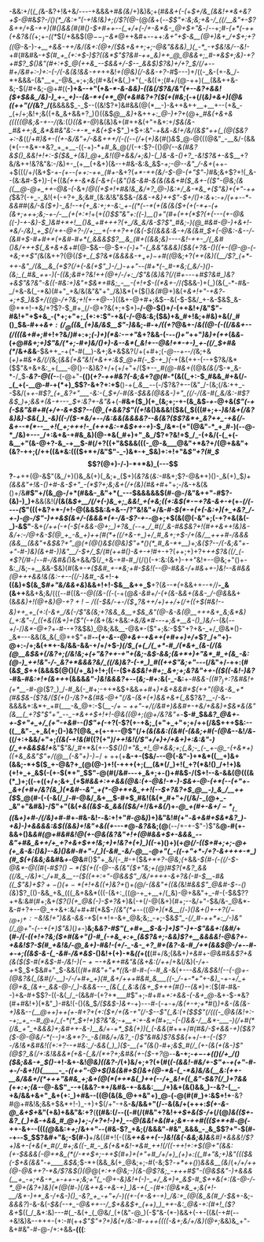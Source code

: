 -&&:+/(*(_(*&-&?+!&+&/-_--_-+&&&+#_&(&_/+)&)&;+(_#&&+(-(_+_$+/&_(&&!+*&+&?+$-@_#&*$?-/()(*_/&:+"(-+!&!&)+;(/$?(@-*(@_(&_+(--_$$"+:&;&;+&-/_((/__&"+-$?&++/+&-++)(#()&&(#(#()-$+#++--(_+/+(-/+-&*&-_@+$+"&_-/--+;_#-(+*(-++(+&?&((_+;+-_((*_$(/+&&$(@_$--_)-$&*_@++&#+--++:_&+"+$-&__(@+)&+_/+$+;+?((_@-&-)-*+__+&&-++/&/(&+:(@+/($&+&++;+;-@&"&&&)_)(_-*_-+$&!&/--&!-*+#(#&#&*-+_$(#_+_(+:+$-)$?((&*$"$?&#-++_&)++_@_@&&+;_#-*&$+;&)-_+?+#$?_$()&"(#+:_+_$_@(++&_--$&&+/-$--_&&$_)$?&)+/+?_$_/(/+--#+/&#+:-)+:-(-/(-&(&!&&-++*++&!_+(@&)(/-&&-+?-#_$---)+/((-_&-(+-&_/-*+&&&-(&"__+_-@&_+;+;&;(#+&(*&(_)+"(_-&((+;(#+/(@-++)(__(&&++&-&;-$(/_#_+&;-@+#((__-)+&--+"(+&_-*-&-&&)-((&(/$?&/&"(+--&?+&&!($+$&&_/&)-)_+-_+)--(&-*+(+*_@(+&#&?+?($(+(#&;_(-+(/(_&)+&+)(@&((++"(/(_&?_/(__&&&&$_-_$--((&!$?+)&#&&(@(*__-)-&++&++__+__+--(+&_-_(+/+;&!+;&((+&_&+&&+?_)()((&$_@__&)_+&++*+:_@-)+?+*(@+*_#&(+&+&(((((@&;&-+--/(*&:((_)((&*-@_)&(&)&+(#++&(+"+&+:+/_$&(&-_#&++;&_&*&#&"&:-+-*_+&(+$_+$"_)+$+:&"-*+*&_&_-_&!+/&/(&$"++(_(@($&?+:-&_((/+#_)&+-*((+-&/&"+/-*&&+++/(-((--(/+_(_+)&_(#()_&_$_@-@(((@&"_-__&/-(&&(*(--+&*-*&?_+_+__-((-+)-*+#_&_@(/(-+:$?-(()_@(--&(#&?&$()_&&!+!+:-$($&_+(&)_@+_&!(@+&&/+;&)-(_)&-&-()+?_-&!$?&+-&_$__+?&/&++!&?&"&:-/&)+-_(+__(+&+)(&--+#&-&:&_&$-*+;-@--&"_/-&+*(++-+$(((/+/(&+$-*+-(+--(++:-++_(#+*-&+?(_+*-++$($&/-$-@-(+"$"-)_#&;&+$?+!(_&--(&:&#-$+)_)_-(+((&_(++-&*&(-&+(_-(*&"()&-&#-&_(&(&&+#($_&+-(($"-@&;_(&_(_(__@-@+_++-@&-(*-&+/_@((+$+!+#&!&_&/+?_@-)&:+/_&-*&_+($"&)+(+"-++(_$&?(-+_-_&!(+(-+?+_&;&#_(&:&!&"&$&*-(&&-+&)++$"-$+/()+:&*+:_-+/(++--*-&&#_#(*&/-&(*_$+)-_&!--+(+_&:+;+-&:_+-((*(--*(+(&(&($+*(*+(-*+-(+(&+;+++;&;-+-/-__(+(+:+!_+(*+(()_$$"&"+:((-)__()+"(#+(++(*$?(+(---(+-@&_((-)_-+-&)-$_)&#+*+!__()&_+#+++?(+_/&_&/&-$?$"_#&;-)(@_#&#-@-)+&+!-*&/-/&)_+_$(/++-@+?-/_/+;__+(-++?++_(&(-$((&&&:&-+/&(&#_$+(-@&:-_&-_-_/-(&#+$-#+#+*(+&#-#+*(_&&&$$?__&_(#+((&&;&)----&!-++-_/(_&#()&/+++$(_&+&+&*+#(@-$&--@-$+*-$($-)+"-(_&&"&&&)($&(+?&-()((+-(@-@-(-+&;++$"(*&(&++?(@(_($+_(_$?&*(&&&&-+$_++)-$+#((_@&;+?_(+*+(&)(*(__/$?_(+*-++-&"_/(&__&_(+$?(/+(-&(+$"_)-/_)-++"--(#+*(-_#-*&;(_&/-)()-(&;_(_#&_++-)(-((&;&#+?&!++(@+/-/+:_/$"&(&)&?(/(#+---_$+$_#$?&#_)&?+&$"&?&"-&((-#&:+)&"+$&*+#&;_-__-(+!+$-((*&+-/_/_(_$&&-)+(_)(&(_-*-#&-_/+&-&(_-*&)(#+"_+&/&(&"&"+"_/&)&*(+($()_&(#_@+)&(+*&_+!+"-+&?_-+;+$_)&$+/_((@-/+?&;+!(+-+_@-*-)((&+-@+#+;&$--&(-$-$&/_+-&-$&$_&-@+*+!-*&/+?$?-$_#+_(/-@+?&(+;+$+)__-/-@-$()+/-(++&!+/&"$"-#&!+"+$+&_-(*+;+"+;_(+:+:$"-+&(-/-@&:&;($&)+&_#+!&;+#&)+&(/_#()_$&_-#_++*&$+:(/_@($(&_(+)&/&$__$"-)&*&;-#-+_/((+?_@&+-/_&(*(@-(-((/&*&+--(/(((&+#+;_#+!+?&/_)_#+:+;_(-)+)(*&:-$-$+"&_+?&&-(-_--()+"_++"_)&)+(++_(&_&_-(_+_@_#&*+;+)$"&/(*+;-#+)&/()+)-&--&*(_&!+--@&!+*-+-)_+-((/_$+#&*(*_/&_+&_&__-$&++_-+(*-#(__)-&+;&+&$&?(/+(+#+;(_-@--+--/(_&;+&(*+)+#&+&/(/(*&;(*&&($+$&"&!(+&++:&$_@+#(-_$-+_)(*-+(&(++-(--+$?&/&*($$"&+&+&:_+(___-@()--&)&?+/+(+/+"+/($+--*_#(@-#&+(*(@&_(&(/_$-*_&-*-/_$_-__&?-@((-___-(-@+"-__(()(_+?_-_++#&?(-&;&_+?_@(#-*_(&((_+:-$_#&&_#+&(/-_(_+(-__@-#-+(*+)_$$?-&+?+:+$__()-+(*_&__-*-(-/$?&?+--(&"_/-(&;(/&:++_--$&/(+_+-#$?_(+_&?+"___-&:-(_$+/-#(&-$&&(@&&-)+"_((/-/(&-#(_&/&:-#$?&$_)+;&&+(&-+---_$+:&?+-&"&_+(-__#&+($_)(+_(&;+;-+-(&_&$_-+-_@+&(*$"(-+(-$&"&#+#(+_/+-&_+$$?--(@_(+&&?$"((+!&*()&&&!($&(_$(((#+;+-_)&!&+(/&?&)&)-$&(_)_-&)((-/($-*&/+_--_/&:&&(&&&&?--&(&?($$?&*+_&?++_-+&(/-&+--*(*--__+!(_+;+++!-_(+++&:-*&$++-+_)-$_/&*-(+"(@&"-*_+_#-)(--@-*_/&)+---_/+:&+&-+#&_&)(@-*&(_#+)+"_&_/$?+?&!+$_/_-(+&/(-(_+(-&__+"(&-@+?-&_-+__$-#(/+?((+"&$&&(((-_@-&___@&"+*&?+/(@+&&"+(&?-++;(/++((&*&:((($+*+/&"$"-_-)&*-+_$&)+:+!+"&_$"+?(#_$_$$?(@+)-/-)-*+*&)_(---$$?__-*+*++(@-&$"(&_/+)()&_&(+)(_&;+_($+)(_&?&_(_&:-#_&+;$?-@&*+)()-_&(+)_$_)+(&&&"+!&-()+#-&-$+"_-(*$?+;&;&+(/+(&)(#&+_#+"+;-/&-+&(&()+/&__#$"+/(&_@-/+*(#&&-_&"+*(_---$&&&&&$(#-@-/&"&++"-#$?-(&)-)_)+__&&(&!(__/(&(&_$+__/(/+(-)&_+;_&&!_+(+&;((+:&$(*-$-$+?&-&+-+_(+*-(_/(_----(*$"(((+&?+*-/+!-@(&&$&:&+&--/$?$"&!&"+/&-_#-$(*-+(+(-&:+)(+_+&?_/-+-)-@-/$"-)++&$(&+/-(&&&*(+-/&-$?-*+*-_-@+;+$(&(@(-&"+;(-+?+&(&(-_)-&$"__-&+*(/++(-+(-$(+&&-@+;_)+?&_(--+_/_#(/_&-#&$&?+!(#++&++!&)&-&/+:-/_@+&-$(@_+_-&_+)++(#(*+((/+&-+_)+/_#_&+;+$-/+(&/__+++#_-_/&&&(&&__(&&"+&_$&?+"_@(+(@()&$(@&)$"+*()(*_#_&-*+__)+;&($?--_/(-&;&"+-+"-#-)&)(&+#-)_)&"___/-$+/_$_/(#(*_++#()-&+-+!_#+-+?(_+_+;+)+?+_++$?&((/_(-*$?(/_#-/-_-#-/&#&(_)&+&&_/_$(/_+&-+#-#_/(/()(-+:&:(&+)-++"&!+--@&;+"()+-&:_/&;-+__&&-$&)(#(&+_-+($&#_+-*&;+#-$&!(--@-#&&-/+#&_+*+-_)&!--&#&&(@+++&&!&(&:-+-_-((/-)&#_-&*+!-__+((&)+$(&_$_#+"&/&&+&_)&&+!+!-$&__&++_$__+?(_&--*(_+&&++--+_/_/__-_&(&$+$+__&&+&;&/(((_-_-#($($&_-___-@((&_-((_-(-+(@_&-*&#+/-(+*(&_-&*&+(&&-_/-@&*&&+(&*&&_)+!(@+_&)_@-$+?+!-/($(-_$&/-+-/($_$_+$?&++/+)_++/+$(/+$((+$(#&!--&)++_+_(+:(-&+_/&(-/$"&(&;+?&&_&__+$&_&"(@-&-&(@__+++&+_&;&*&)(_+:&"-/_((+&((&+)+($"(-+(&*+(&:+&&:_+&/&*_#-*--+;&+__&-()_)&/-*-(&(_--+_/-/_)&*-@+?_+-#--+?&$&)_@&;&&__-@&*-($"+;&:-$$"+?+&-_+/_@&*()-_&*---&&(&_&(_@++$"+#__--(*+-&--@+&_+-_+&++_(+#++_)+/+*$?_/+"+)-@+:-/+;&(+*+-&/&&-&&-+/+/+$-*_)(/_$_(+(_/(_+*-#_/(*&+_(&-(/(&(@__&$&+(/&?+;(/&!&;+(+"&?+_+-+"+(&;-_&$-&&;(&+*+)+"&*_#_+(&_-&:(@-)_++!&"-/-_&?+*&&&?&/_((/&)&?-(-*_)_#((++$"&;+"---*(/&"+/-++:(#(&_$_$_++(&&&$(@()(/+_&)+!+;((--($+_&$&!+#+;_&+;+;&?&"++-(($((-*&!-)&?-*_#&_-#&:+!+(&++_+$($&&&_&"-)&!&&&?_+--(_&;-#+:_&(-_-&:__+-_#&&-((#$?_)+:$?&#&!+(+*__-#-@_($?_)_/-#_&(-_#+;-++*&$+&&_++_#+*_)_+&_+&&#+$(++"(@&-&_+*(#&$&-_($?&/($(+()-/&?+&(#_&-@+"(/&-(&+(+)_&&+&+(_&*$?&?__-/-&--&&&&+:&*+_+#(___-&_@+:-$(*__-/_$+-+$+"_-+/(/&#+)_&&#+_-+&/+&&)+$&*&(&"(&__(_+?$"$"+"_--_-*&++$+!+!-@&((@+;(@_+_/&?&"+*-__$-#_$&*&?_@&$+$-+-*_$+"+_+/_(+"-+&#--()$"+(_-+?(-$?(+-+&;_(+"+_+"+;+/++(/&$+++$&:--((__&"-_+_&(+;()-)&?(@&_+(+-+--@$"(/+*(&(&&:((&#(-(&&;+#(-(@&*--&!_/&_-((/+:+&&/+"+;_((&(-+!&(_#(($?(+$"_)_/_++!&!(/$"+/+)+/+&+)+:&:&"-)(/_++&&$&!+___&"$"&/_#+*&(+--$_$()()+"&_+!_@+&&;+;(_&;-_(-_+-@_-(+&*+)((+&_&&"$"+/(@__(-&"+)-)_$-/+++$(+__&-+-($&/---@(-&"-)+*&*((__+)&+(&&;-*+$($_+-@&?+_(@(@-)+!(-+++(+;(__(&*(/_)+!(_+?(*&!()_/+!+)&(+!+_+_&$(-(+-$(*+"_$$"-@(#(/&#---+_&+;+-()+#&$-/($+!--&-&&(@(((&(*_)+;((-+((+/+;&+_(+$_#&&+:++&&(@&:(+-@&!-*-)-$&+-@-(+*(--(+"+-_&+(+#+/&?(&_)(*&#--&"_+(*-@+*+&_++!(--$+?&?+$_@__-)_&_/__++($_$_@(#-(-(-&(/_/-#-@&/_&+__$-#+$_#&!(&(*_#+"+/(/&/-_(@+_-_&"+"&#&)-/$"+"(&(_+&((&$-&_&&(($&/+!_/&_+&(/_)+*-@_+(#+-&$+/-*_(_-($(*&_+)+#-/(/&)+#-#_+-#&-&!-_-_&:+!+"_#-@_&_)_)+)&"&!_#(_+"-*&+&#+$&*&?_)-+&)-)+&&&&:&$_((&&)+!&"_+&((+-*_--*_@-_&?&_&;(@__(--/+-+-$"-)$"&__@-#(+-&&+()&*&#(@+#&#&!_@(+-@&(&?&"+!+(_@_#&&+$+-&&&_--&"+#&_&++/+_+?+&+$+_+!&;+)+!&?+(+)_)((-*+)()+)(+_@(/-(($+#+;+;-@+(+_&-&:()&)--&)()&#-#+"-/_)(-&#_-&/-@__-@+"(_-((-+"+*-/+?-&++++-*_)(#_$(+(&&;&_&#&_+-_@&__#()$"+_&/(-_#-+($&_+*+?-@&;(_+&&*-*_$(#-(-((/-$-@&*-@((_#(*-#_$$?()-*($_$(+((-@--&(&"($+"&;+(_@_)_#$?(*&?_&&((/&_-/&)+:_/+#_&__--($(_(++:+"-@&&$"_/&/++++-&+?&(-#-$__-#&((_$"&)+$$?+-()(+-*($+!+&((+)&?+*()+*(@_/-_(&&"+((&(*&!_#&&$"_@&#-$--()(&_)$?_(()-&&_+&_(((_&+&&*(((-(&+:_((@-+_+__+/(_&)-@+&&"+_-#-(-$&$$?$?++&:&#(#+;&*+($?()(+_@&(-)-$+?&*+)&(-+(/-@(&+)(#+;--&/+"-$&/&-_@&*-&-#+?+--@_++&+:&/+#+#(*&$-/_(&"(*+_--((_@+)(*&__(_/-*_)()&+()+-_$+?(/-_(@+)+:-$&!&!+"_)&&-&_&-*_+_$(++!+-&+_@&;&;_-+;-$&_$"_-(/_#-++*+:_/-)&"(/_@+"-(--+(+)$"&)_(_)+_-)__&;&*&?-#$"(_+#+__$-&-)+)$"-)+-$"&*_&+:(*&*_#_/_+(*_#-/(-((+!+?&;($+#(&+"()-#_(-+&_+:+_(&$?&_+;-&&)$?+__&&&&!-@&?+-+&&!$?-$(#_+&!&/-@_&+)-#&!-(+/-_-&-_+?_#+(&?-&-#_/+*(&&$_@-/+--#_-+-+;((&$-&-(_-&#-/&*&$-*()&!+(+)-*&_((_+((__(#+/&;(&&+_)+&_#+_-@&#&&$?+&(&($($-#(*&$-#-/&!-)($-+-$-+&*+#&"&(&+&:(/++_/+&(/&)(-_/+-+_+$_$+$&#+"_$-&&((_(#+#&"+"+*((_&-#-#-*(--#_&-*&(+---_&&/&$&!(--(-@+-(@&?&(_(&#(/-__)-/-/+#+_+)(#_&+/+++#&#_&___((-_/-+-*+"+-&)_-+-+/_+(@+&_(&+-_&&-@-/_)-&&&---_(&(_(_&:&(&+_$+*++(#()--(*&*_)+:($(#-#&--)+&-#+$$?-((-&(_/_-(&&#-(+?+*___#$"+;-#+#+*+:+&&-(-&+_@-*&+-$-*&?(#+#&!+)(*&"_)-#&!(-()(&_$_/($&$-)&+_-+)--_-_#-(-+_-+/&(+-+;+*_#()_)+&-(&(&-+)&_&--*(__@_++)++(+-#+?+(+:($+/+(&-+"(/-$--$"(_&:(+($_$$"(/(((-_@&(&!+:--+;_+_--#_@+/_(-*(*_$+!+)$?&"&;-+__+:+-&*(#+;_-(-()&&-/__&*-___-)(/+#(*(/&_+"_+&&&)+;&#++-&-)__&/+-+*_$&(+)_)_(_(-&&*(#+++/_#(#&/-$+&&-+)($&?($-@-@&/-*(--)+:&*+?-_-&(#&/+/&?_-()$"&#___&_)$?&$&(_++/_-+-(-(*$?-/&!&*&#&!((+:+?--+#&:_/-&&(_)_)($-__(+"(&()-#+;&$_#(/_(+-(&(+(&-)$"(@$?_&(/+:&!&&&*(+&-(_&/(*+?+;&#&(+-($-*+?_@--__&-+;-*+$-$_-_$+(()(/+$_/()($&;&&-+_$()-*+!-&+-&!_@&)((&?-/_(+)&/+;+?(+(#(*(-(&&!-#&/+_-_$"+-+(+"-#-+-/-&+!()(_____-_-((++"-@+$()&(&#+$()&+(@-*&-(_-*&)&/&(__&:(++-__&/&&+/(*+++"&#&_+;&+(@(*(++*&(_)++(--/+_&!+((_&"-$&?(/_)+?&&(*+_+:+;(&-_-@-&$"_--+(&&?-*+/&#&-+-&&&:___/+)&+(&()&&_)--&?-(__-+&/&&+&+"_&+(+:_)+#&--((@(&(&_@++&"+)_@-(-@(#(#_)+:&$+!+__-&?_#_@+#&!&;&&+$&*+!-)_-+)+$(/+"-+&__-&/&&+"(/_-_-&(&/+(+++:_$(+-&-@_&+$+_&"(+&)+&&"&:+?__(__((#&:(/--((-#(/(#&"+?&!+*+$+&($-/+*(/(@_)&(($+-&?_(_)+&-+&&_#_@+)+;-/+?+!-)+)_--@(&&!+&(#+;&*-++#((($+*+#-@(-_++-&+--(((_(@_&&:+_+;_/&++"--(#&-$?_+&;(/&&&"-#&"_&&&_-_&_$$?+"-$(#--+--$_$$?&#+"&;-$(#-)__+/&((#+!(-((&*___++&++(--)&!(&_(-&&;&)&__&_#_)+_&&&!_/$?+)&+-(+&(*_#(/_#+;&((-_#_-_&(+&*&!-*&#_++!(/((-++!+:+$(*_@+"(&&:(+-$&&&(-@+*&_(*(/-*+$+;-++$(#+)+(+"+#_/+/+)_(+)+:((_#+"&;+)&"((($&(-$+&(&&"-+____&$&;_$-*+(&&_&(+_@&;+;-#(-&;$?_-+*++()_)_&&&__(&_/(+_/+/++(@-@&++?-*&/$?&$()(@_@(*+:++_@&;-)(&-@$?&;_-+++#$"-_(@&$&"-)+&&&(__+_-+;+&-+_+-++-+;&;+"(_-@+-&)&!+(-)-_+/_&+)+_&$-#_$++&(+:(&-@-/-*_@+(&?+)&)(*(@(#-)(/&++&-+&-+)_)&-+(_-(#+:(@&*&_+;&(+!-__/&+-)+*_&-/+&-)()_-&?_+_-+"+/-)((+-(+-&+-+)_/&:+_(@(&_&(#_/-$&*+-&;_-&&&?_)-&-&(_-$&(--+_-@&++--/_$+&&$+_(++)_)_++-&:_@&-+:(#+!_($?&+_$((_/_&+:&)---#(_-&(+_(_@&/_(+(&"-@_)(-$"&-(*-)&&+(-+-((&(-+#(--+&!&)&--+++-(+:-#(++_$"$"+?+)&(+/&:-#-+++((((-&+;&/+/&)(@+;_&&)&_+"-&+#&"-#-@-/+:+&&__-(((__:
